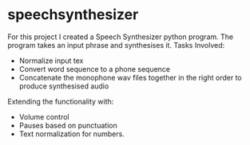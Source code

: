 # speechsynthesizer
For this project I created a Speech Synthesizer python program. 
The program  takes an input phrase and synthesises it. 
Tasks Involved: 
- Normalize input tex 
- Convert word sequence to a phone sequence
- Concatenate the monophone wav files together in the right order to produce synthesised audio

Extending the functionality with:
- Volume control
- Pauses based on punctuation
- Text normalization for numbers.

